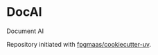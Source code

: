 # DocAI
Document AI

Repository initiated with [fpgmaas/cookiecutter-uv](https://github.com/fpgmaas/cookiecutter-uv).
